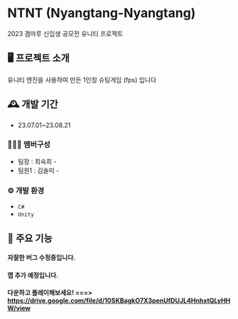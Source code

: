 # NTNT (Nyangtang-Nyangtang)
2023 겜마루 신입생 공모전 유니티 프로젝트

## 🖥 프로젝트 소개
유니티 엔진을 사용하여 만든 1인칭 슈팅게임 (fps) 입니다
<br>

## 🕰 개발 기간
* 23.07.01~23.08.21

### 🧑‍🤝‍🧑 맴버구성
 - 팀장  : 최숙희 - 
 - 팀원1 : 김솔미 - 

### ⚙ 개발 환경
- `C#`
- `Unity`


## 📌 주요 기능
#### 자잘한 버그 수정중입니다.
#### 맵 추가 예정입니다.
#### 다운하고 플레이해보세요! ===>  https://drive.google.com/file/d/10SKBagkO7X3penUfDUJL4HnhxtQLyHHW/view
